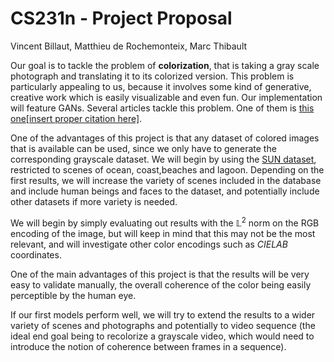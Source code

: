 # CS231n - Project Proposal

Vincent Billaut, Matthieu de Rochemonteix, Marc Thibault

Our goal is to tackle the problem of **colorization**, that
 is taking a gray scale photograph and translating it to its colorized 
version. This problem is particularly appealing to us, because it 
involves some kind of generative, creative work which is easily 
visualizable and even fun. Our implementation will feature GANs.  Several articles tackle this problem. One of them is [this one[insert proper citation here]](https://arxiv.org/abs/1603.08511).

One of the advantages of this project is that any dataset of colored images that is available can be used, since  we only have to generate the corresponding grayscale dataset. We will begin by using the [SUN  dataset](https://groups.csail.mit.edu/vision/SUN/), restricted to scenes of ocean, coast,beaches and lagoon. Depending on the first results, we will increase the variety of scenes included in the database and include human beings and faces to the dataset, and potentially  include other datasets if more variety is needed. 

We will begin by simply evaluating out results with the $\mathbb{L}^2$ norm on the RGB encoding of the image, but will keep in mind that this may not be the most relevant, and will investigate other color encodings such as *CIELAB* coordinates. 

One of the main advantages of this project is that the results will be very easy to validate manually, the overall coherence of the color being easily perceptible by the human eye.

If our first models perform well, we will try to extend the results to a wider variety of scenes and photographs and potentially to video sequence (the ideal end goal being to recolorize a grayscale video, which would need to introduce the notion of coherence between frames in a sequence). 

